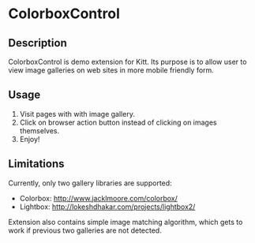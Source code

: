 ColorboxControl
============================

Description
----------------------------

ColorboxControl is demo extension for Kitt. Its purpose is to allow user to view image galleries on web sites in more mobile friendly form. 

Usage
-----------------------------

<ol>
<li>Visit pages with with image gallery.</li>
<li>Click on browser action button instead of clicking on images themselves.</li>
<li>Enjoy!</li>
</ol>

Limitations
-----------------------------

Currently, only two gallery libraries are supported:

* Colorbox: http://www.jacklmoore.com/colorbox/
* Lightbox: http://lokeshdhakar.com/projects/lightbox2/

Extension also contains simple image matching algorithm, which gets to work if previous two galleries are not detected.
